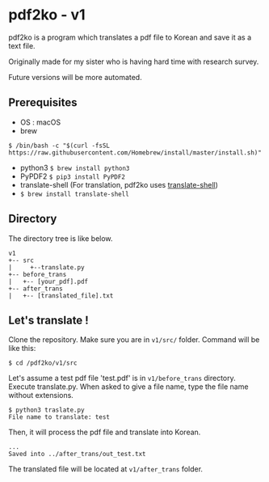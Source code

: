 # pdf2ko - v1

pdf2ko is a program which translates a pdf file to Korean and save it as a text file. 

Originally made for my sister who is having hard time with research survey. 

Future versions will be more automated. 


## Prerequisites
- OS : macOS
- brew
```
$ /bin/bash -c "$(curl -fsSL https://raw.githubusercontent.com/Homebrew/install/master/install.sh)"
```
- python3 
``$ brew install python3``
- PyPDF2 
  ``$ pip3 install PyPDF2`` 
- translate-shell (For translation, pdf2ko uses [translate-shell](https://github.com/soimort/translate-shell))
- ``$ brew install translate-shell`` 

## Directory

The directory tree is like below.

```
v1
+-- src
|	  +--translate.py
+-- before_trans
|   +-- [your_pdf].pdf
+-- after_trans
|   +-- [translated_file].txt
```


## Let's translate !
Clone the repository. Make sure you are in ``v1/src/`` folder.
 Command will be like this:

```
$ cd /pdf2ko/v1/src
```
Let's assume a test pdf file 'test.pdf' is in ``v1/before_trans`` directory.
Execute translate.py.
When asked to give a file name, type the file name without extensions.

```
$ python3 traslate.py
File name to translate: test
```
Then, it will process the pdf file and translate into Korean.
```
...
Saved into ../after_trans/out_test.txt
```
The translated file will be located at ``v1/after_trans`` folder.


